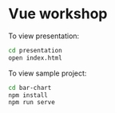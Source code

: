 # Vue workshop

To view presentation:

```bash
cd presentation
open index.html
```

To view sample project:
```bash
cd bar-chart
npm install
npm run serve
```
